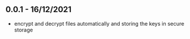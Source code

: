 ## 0.0.1 - 16/12/2021

* encrypt and decrypt files automatically and storing the keys in secure storage
